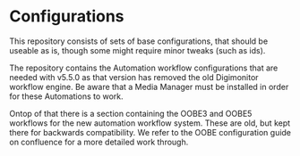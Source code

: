 # Configurations #
This repository consists of sets of base configurations, that should be useable as is, though some might require minor tweaks (such as ids).

The repository contains the Automation workflow configurations that are needed with v5.5.0 as that version has removed the old Digimonitor workflow engine. Be aware that a Media Manager must be installed in order for these Automations to work.

Ontop of that there is a section containing the OOBE3 and OOBE5 workflows for the new automation workflow system. These are old, but kept there for backwards compatibility. We refer to the OOBE configuration guide on confluence for a more detailed work through.